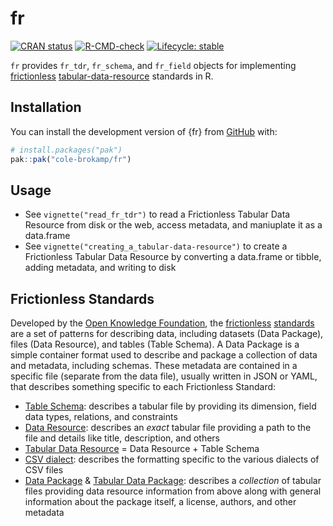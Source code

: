 # fr

<!-- badges: start -->

[![CRAN
status](https://www.r-pkg.org/badges/version/fr)](https://CRAN.R-project.org/package=fr)
[![R-CMD-check](https://github.com/cole-brokamp/fr/actions/workflows/R-CMD-check.yaml/badge.svg)](https://github.com/cole-brokamp/fr/actions/workflows/R-CMD-check.yaml)
[![Lifecycle: stable](https://img.shields.io/badge/lifecycle-stable-brightgreen.svg)](https://lifecycle.r-lib.org/articles/stages.html#stable)
<!-- badges: end -->

`fr` provides `fr_tdr`, `fr_schema`, and `fr_field` objects for implementing
[frictionless](https://specs.frictionlessdata.io)
[tabular-data-resource](https://specs.frictionlessdata.io/tabular-data-resource)
standards in R.

## Installation

You can install the development version of {fr} from
[GitHub](https://github.com/) with:

```r
# install.packages("pak")
pak::pak("cole-brokamp/fr")
```

## Usage

- See `vignette("read_fr_tdr")` to read a Frictionless Tabular Data Resource from disk or the web, access metadata, and maniuplate it as a data.frame
- See `vignette("creating_a_tabular-data-resource")` to create a Frictionless Tabular Data Resource by converting a data.frame or tibble, adding metadata, and writing to disk

## Frictionless Standards

Developed by the [Open Knowledge Foundation](https://okfn.org/), the [frictionless](https://frictionlessdata.io/) [standards](https://specs.frictionlessdata.io/) are a set of patterns for describing data, including datasets (Data Package), files (Data Resource), and tables (Table Schema). A Data Package is a simple container format used to describe and package a collection of data and metadata, including schemas. These metadata are contained in a specific file (separate from the data file), usually written in JSON or YAML, that describes something specific to each Frictionless Standard:

- [Table Schema](https://specs.frictionlessdata.io/table-schema/): describes a tabular file by providing its dimension, field data types, relations, and constraints
- [Data Resource](https://specs.frictionlessdata.io/data-resource/): describes an *exact* tabular file providing a path to the file and details like title, description, and others
- [Tabular Data Resource](https://specs.frictionlessdata.io/tabular-data-resource/) = Data Resource + Table Schema
- [CSV dialect](https://specs.frictionlessdata.io/csv-dialect/): describes the formatting specific to the various dialects of CSV files
- [Data Package](https://specs.frictionlessdata.io/data-package/) & [Tabular Data Package](https://specs.frictionlessdata.io/tabular-data-package/): describes a *collection* of tabular files providing data resource information from above along with general information about the package itself, a license, authors, and other metadata
